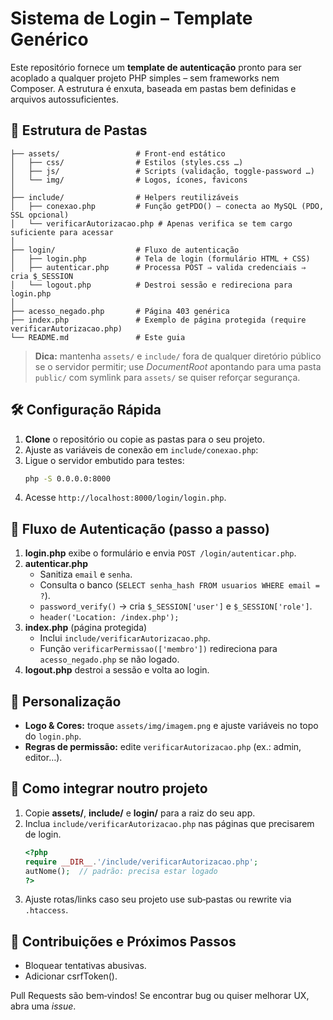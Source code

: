 # Sistema de Login – Template Genérico

Este repositório fornece um **template de autenticação** pronto para ser acoplado a qualquer projeto PHP simples – sem frameworks nem Composer.  A estrutura é enxuta, baseada em pastas bem definidas e arquivos autossuficientes.

## 📂 Estrutura de Pastas

```text
├── assets/                 # Front‑end estático
│   ├── css/                # Estilos (styles.css …)
│   ├── js/                 # Scripts (validação, toggle‑password …)
│   └── img/                # Logos, ícones, favicons
│
├── include/                # Helpers reutilizáveis
│   ├── conexao.php         # Função getPDO() – conecta ao MySQL (PDO, SSL opcional)
│   └── verificarAutorizacao.php # Apenas verifica se tem cargo suficiente para acessar
│
├── login/                  # Fluxo de autenticação
│   ├── login.php           # Tela de login (formulário HTML + CSS)
│   ├── autenticar.php      # Processa POST ⇒ valida credenciais ⇒ cria $_SESSION
│   └── logout.php          # Destroi sessão e redireciona para login.php
│
├── acesso_negado.php       # Página 403 genérica
├── index.php               # Exemplo de página protegida (require verificarAutorizacao.php)
└── README.md               # Este guia
```

> **Dica:**  mantenha `assets/` e `include/` fora de qualquer diretório público se o servidor permitir; use *DocumentRoot* apontando para uma pasta `public/` com symlink para `assets/` se quiser reforçar segurança.

## 🛠️ Configuração Rápida

1. **Clone** o repositório ou copie as pastas para o seu projeto.
2. Ajuste as variáveis de conexão em `include/conexao.php`:
3. Ligue o servidor embutido para testes:
   ```bash
   php -S 0.0.0.0:8000
   ```
4. Acesse `http://localhost:8000/login/login.php`.

## 🔑 Fluxo de Autenticação (passo a passo)

1. **login.php** exibe o formulário e envia `POST /login/autenticar.php`.
2. **autenticar.php**
   - Sanitiza `email` e `senha`.
   - Consulta o banco (`SELECT senha_hash FROM usuarios WHERE email = ?`).
   - `password_verify()` → cria `$_SESSION['user']` e `$_SESSION['role']`.
   - `header('Location: /index.php');`
3. **index.php** (página protegida)
   - Inclui `include/verificarAutorizacao.php`.
   - Função `verificarPermissao(['membro'])` redireciona para `acesso_negado.php` se não logado.
4. **logout.php** destroi a sessão e volta ao login.

## 🎨 Personalização

- **Logo & Cores:** troque `assets/img/imagem.png` e ajuste variáveis no topo do `login.php`.
- **Regras de permissão:** edite `verificarAutorizacao.php` (ex.: admin, editor…).

## 🚀 Como integrar noutro projeto

1. Copie **assets/**, **include/** e **login/** para a raiz do seu app.
2. Inclua `include/verificarAutorizacao.php` nas páginas que precisarem de login.
   ```php
   <?php
   require __DIR__.'/include/verificarAutorizacao.php';
   autNome();  // padrão: precisa estar logado
   ?>
   ```
3. Ajuste rotas/links caso seu projeto use sub‑pastas ou rewrite via `.htaccess`.

## 🤝 Contribuições e Próximos Passos

- Bloquear tentativas abusivas.
- Adicionar csrfToken().

Pull Requests são bem‑vindos! Se encontrar bug ou quiser melhorar UX, abra uma _issue_.



